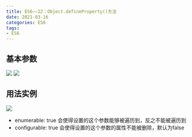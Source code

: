 ```yaml
---
title: ES6——22：Object.defineProperty()方法
date: 2021-03-16
categories: ES6
tags: 
- ES6
---
```


## 基本参数
![](https://img-blog.csdnimg.cn/img_convert/67df5925a84cbb80d8fe440e89d1b979.png)
![](https://img-blog.csdnimg.cn/img_convert/c7e1f0729cc8dd6d9b66bc415c68d67b.png)
## 用法实例
![](https://img-blog.csdnimg.cn/img_convert/4eadef9927299210e7eb8c2140c31cd3.png)
* enumerable: true  会使得设置的这个参数能够被遍历到，反之不能被遍历到
* configurable: true 会使得设置的这个参数的属性不能被删除，默认为false